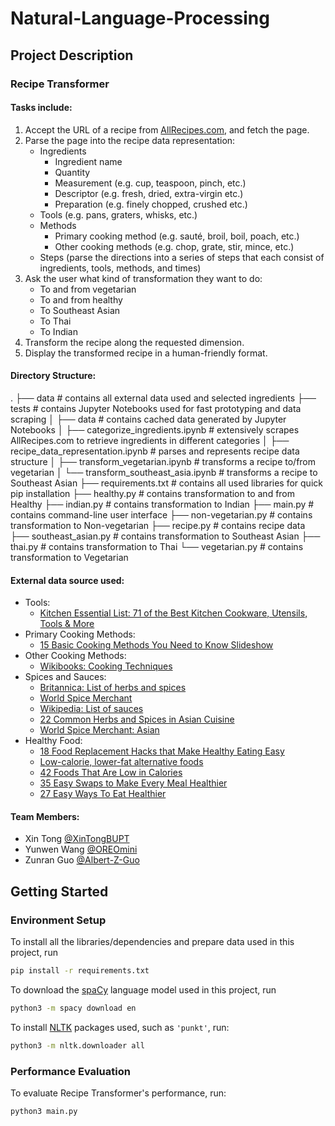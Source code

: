 # Natural-Language-Processing

## Project Description
### Recipe Transformer
#### Tasks include:
1. Accept the URL of a recipe from [AllRecipes.com](https://www.allrecipes.com/), and fetch the page.
2. Parse the page into the recipe data representation:
   - Ingredients
     - Ingredient name
     - Quantity
     - Measurement (e.g. cup, teaspoon, pinch, etc.)
     - Descriptor (e.g. fresh, dried, extra-virgin etc.)
     - Preparation (e.g. finely chopped, crushed etc.)
   - Tools (e.g. pans, graters, whisks, etc.)
   - Methods
     - Primary cooking method (e.g. sauté, broil, boil, poach, etc.)
     - Other cooking methods (e.g. chop, grate, stir, mince, etc.)
   - Steps (parse the directions into a series of steps that each consist of ingredients, tools, methods, and times)
3. Ask the user what kind of transformation they want to do:
   - To and from vegetarian
   - To and from healthy
   - To Southeast Asian
   - To Thai
   - To Indian
4. Transform the recipe along the requested dimension.
5. Display the transformed recipe in a human-friendly format.

#### Directory Structure:
  .
  ├── data                                      # contains all external data used and selected ingredients
  ├── tests                                     # contains Jupyter Notebooks used for fast prototyping and data scraping
  │   ├── data                                  # contains cached data generated by Jupyter Notebooks
  │   ├── categorize_ingredients.ipynb          # extensively scrapes AllRecipes.com to retrieve ingredients in different categories
  │   ├── recipe_data_representation.ipynb      # parses and represents recipe data structure
  │   ├── transform_vegetarian.ipynb            # transforms a recipe to/from vegetarian
  │   └── transform_southeast_asia.ipynb        # transforms a recipe to Southeast Asian
  ├── requirements.txt                          # contains all used libraries for quick pip installation
  ├── healthy.py                                # contains transformation to and from Healthy
  ├── indian.py                                 # contains transformation to Indian
  ├── main.py                                   # contains command-line user interface
  ├── non-vegetarian.py                         # contains transformation to Non-vegetarian
  ├── recipe.py                                 # contains recipe data
  ├── southeast_asian.py                        # contains transformation to Southeast Asian
  ├── thai.py                                   # contains transformation to Thai
  └── vegetarian.py                             # contains transformation to Vegetarian

#### External data source used:
* Tools:
  - [Kitchen Essential List: 71 of the Best Kitchen Cookware, Utensils, Tools & More](https://www.mealime.com/kitchen-essentials-list)
* Primary Cooking Methods:
  - [15 Basic Cooking Methods You Need to Know Slideshow](https://www.thedailymeal.com/cook/15-basic-cooking-methods-you-need-know-slideshow/slide-13)
* Other Cooking Methods:
  - [Wikibooks: Cooking Techniques](https://en.wikibooks.org/wiki/Cookbook:Cooking_Techniques)
* Spices and Sauces:
  - [Britannica: List of herbs and spices](https://www.britannica.com/topic/list-of-herbs-and-spices-2024392)
  - [World Spice Merchant](https://www.worldspice.com/spices)
  - [Wikipedia: List of sauces](https://en.wikipedia.org/wiki/List_of_sauces)
  - [22 Common Herbs and Spices in Asian Cuisine](https://delishably.com/spices-seasonings/Herbs-and-Spices-in-Asian-Cooking)
  - [World Spice Merchant: Asian](https://www.worldspice.com/spices/spices-asia)
* Healthy Food:
  - [18 Food Replacement Hacks that Make Healthy Eating Easy](https://www.swansonvitamins.com/blog/natural-health-tips/food-replacement-hacks)
  - [Low-calorie, lower-fat alternative foods](https://www.health24.com/Diet-and-nutrition/Weight-loss/Low-calorie-lower-fat-alternative-foods-20120721)
  - [42 Foods That Are Low in Calories](https://www.healthline.com/nutrition/42-foods-low-in-calories#section1)
  - [35 Easy Swaps to Make Every Meal Healthier](https://www.eatthis.com/healthy-food-substitutes/)
  - [27 Easy Ways To Eat Healthier](https://www.buzzfeed.com/rachelysanders/healthy-ingredient-swaps-substitutions)

#### Team Members:
- Xin Tong [@XinTongBUPT](https://github.com/XinTongBUPT)
- Yunwen Wang [@OREOmini](https://github.com/OREOmini)
- Zunran Guo [@Albert-Z-Guo](https://github.com/Albert-Z-Guo)


## Getting Started
### Environment Setup
To install all the libraries/dependencies and prepare data used in this project, run
```bash
pip install -r requirements.txt
```
To download the [spaCy](https://spacy.io/) language model used in this project, run
```bash
python3 -m spacy download en
```
To install [NLTK](http://www.nltk.org/index.html) packages used, such as `'punkt'`, run:
```bash
python3 -m nltk.downloader all
```
### Performance Evaluation
To evaluate Recipe Transformer's performance, run:
```
python3 main.py
```
